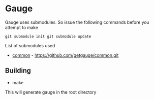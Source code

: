 Gauge
======

Gauge uses submodules. So issue the following commands before you attempt to make

``
  git submodule init
  git submodule update
``

List of submodules used


* [common](https://github.com/getgauge/common) - https://github.com/getgauge/common.git

Building
------------
* make

This will generate gauge in the root directory
